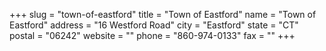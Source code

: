 +++
slug = "town-of-eastford"
title = "Town of Eastford"
name = "Town of Eastford"
address = "16 Westford Road"
city = "Eastford"
state = "CT"
postal = "06242"
website = ""
phone = "860-974-0133"
fax = ""
+++
